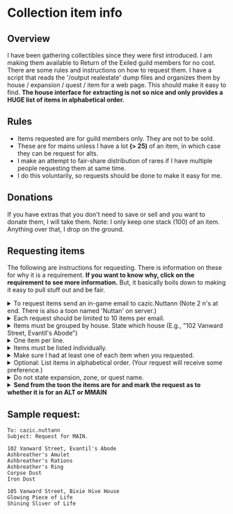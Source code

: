 # Collection item info

## Overview

I have been gathering collectibles since they were first introduced.  I am making them available to Return of the Exiled
guild members for no cost. There are some rules and instructions on how to request them. I have a script that reads the
'/output realestate' dump files and organizes them by house / expansion / quest / item for a web page. This should make it
easy to find. **The house interface for extracting is not so nice and only provides a HUGE list of items in alphabetical order.**

## Rules

- Items requested are for guild members only. They are not to be sold.
- These are for mains unless I have a lot **(> 25)** of an item, in which case they can be request for alts.
- I make an attempt to fair-share distribution of rares if I have multiple people requesting them at same time.
- I do this voluntarily, so requests should be done to make it easy for me.

## Donations

If you have extras that you don't need to save or sell and you want to donate them, I will take them. Note:
I only keep one stack (100) of an item. Anything over that, I drop on the ground.

## Requesting items

The following are instructions for requesting. There is information on these for why it is a requirement. **If you want to know why,
click on the requirement to see more information.** But, it basically boils down to making it easy to pull stuff out and be fair.

<details><summary>To request items send an in-game email to cazic.Nuttann (Note 2 n's at end.  
There is also a toon named 'Nuttan' on server.)</summary><p>
The in-game emails give me a simple place to find requests when I go to houses. Tells get lost in logs. Verbal will be forgotten.
</p></details>

<details><summary>Each request should be limited to 10 items per email.</summary><p>
This smaller number allows me to handle what I can depending on bag space and number of people I am handling requests for at one time.
I can handle one or more emails and then delete them so I can keep track. This also makes it easier to do 'fair share' distribution so
that more people get a shot at rarer items by allowing me to rotate through different people's emails.
</p></details>

<details><summary>Items must be grouped by house. State which house (E.g., "102 Vanward Street, Evantil's Abode")</summary><p>
I don't memorize where everything is.  I don't have time to look it up. And at the time of this document, there is one expansion
that is in multiple houses.  The type of house really helps because it is a visual clue when I am moving between houses. The address
makes it definitive.
</p></details>

<details><summary>One item per line.</summary><p>
From experience, it is much easier to keep track of where I am with this format.
</p></details>

<details><summary>Items must be listed individually.</summary><p>
Don't state things like "all that I have from quest A" as I won't be looking the quest up and doing that work for you.
</p></details>

<details><summary>Make sure I had at least one of each item when you requested.</summary><p>
It wastes time for me to check for an item that wasn't there when you checked.
</p></details>

<details><summary>Optional: List items in alphabetical order. (Your request will receive some preference.)</summary><p>
The house is one HUGE list of hundred of items in alphabetical order.  If your list is in alphabetical order, it makes it easier to
go scroll down through house exactly once.  Unfortuanately 'find item' doesn't work at this time. It does not show houses that I am
co-owner for and it doesn't show items that a co-owner placed in my houses.
</p></details>

<details><summary>Do not state expansion, zone, or quest name.</summary><p>
None of this info helps with the in-game house interface. And there were cases, I had to think about whether a line was a quest name
or an item.
</p></details>

<details><summary><b>Send from the toon the items are for and mark the request as to whether it is for an ALT or MMAIN</b>
</summary>Mains get priority for handling and can request items that I have fewer than 25 of in the houses. Priority means
that I will not process any requests for an alt unless I am totally caught up on requests from mains.</details>


## Sample request:

```
To: cazic.nuttann
Subject: Request for MAIN.

102 Vanward Street, Evantil's Abode
Ashbreather's Amulet
Ashbreather's Rations
Ashbreather's Ring
Corpse Dust
Iron Dust

105 Vanward Street, Bixie Hive House
Glowing Piece of Life
Shining Sliver of Life
```
